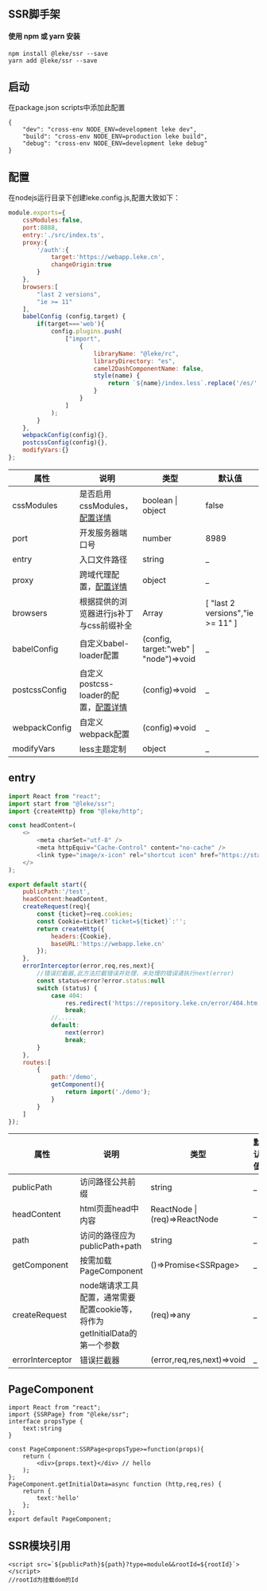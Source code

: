 ## SSR脚手架
#### 使用 npm 或 yarn 安装
```
npm install @leke/ssr --save
yarn add @leke/ssr --save
```
## 启动
在package.json scripts中添加此配置
```
{
    "dev": "cross-env NODE_ENV=development leke dev",
    "build": "cross-env NODE_ENV=production leke build",
    "debug": "cross-env NODE_ENV=development leke debug"
}
```
## 配置
在nodejs运行目录下创建leke.config.js,配置大致如下：
```js
module.exports={
    cssModules:false,
    port:8888,
    entry:'./src/index.ts',
    proxy:{
        '/auth':{
            target:'https://webapp.leke.cn',
            changeOrigin:true
        }
    },
    browsers:[
        "last 2 versions",
        "ie >= 11"
    ],
    babelConfig (config,target) {
        if(target==='web'){
            config.plugins.push(
                ["import",
                    {
                        libraryName: "@leke/rc",
                        libraryDirectory: "es",
                        camel2DashComponentName: false,
                        style(name) {
                            return `${name}/index.less`.replace('/es/','/style/');
                        }
                    }
                ]
            );
        }
    },
    webpackConfig(config){},
    postcssConfig(config){},
    modifyVars:{}
};
```

| 属性 | 说明 | 类型 | 默认值 | 
| --- | --- | --- | --- | 
| cssModules | 是否启用cssModules，[配置详情](https://www.npmjs.com/package/css-loader) | boolean \| object | false |
| port | 开发服务器端口号 | number | 8989 |
| entry | 入口文件路径| string | _ |
| proxy | 跨域代理配置，[配置详情](https://www.npmjs.com/package/http-proxy-middleware)| object | _ |
| browsers | 根据提供的浏览器进行js补丁与css前缀补全| Array | \[ "last 2 versions","ie >= 11" \] |
| babelConfig | 自定义babel-loader配置 | (config, target:"web" \| "node")=>void | _ |
| postcssConfig | 自定义postcss-loader的配置，[配置详情](https://www.npmjs.com/package/postcss-loader) | (config)=>void | _ |
| webpackConfig | 自定义webpack配置 | (config)=>void | _ |
| modifyVars | less主题定制 | object | _ |

## entry
```js
import React from "react";
import start from "@leke/ssr";
import {createHttp} from "@leke/http";

const headContent=(
    <>
        <meta charSet="utf-8" />
        <meta httpEquiv="Cache-Control" content="no-cache" />
        <link type="image/x-icon" rel="shortcut icon" href="https://static.leke.cn/images/common/favicon.ico" />
    </>
);

export default start({
    publicPath:'/test',
    headContent:headContent,
    createRequest(req){
        const {ticket}=req.cookies;
        const Cookie=ticket?`ticket=${ticket}`:'';
        return createHttp({
            headers:{Cookie},
            baseURL:'https://webapp.leke.cn'
        });
    },
    errorInterceptor(error,req,res,next){
        //错误拦截器,此方法拦截错误并处理，未处理的错误请执行next(error)
        const status=error?error.status:null
        switch (status) {
            case 404:
                res.redirect('https://repository.leke.cn/error/404.htm')
                break;
            //.....
            default:
                next(error)
                break;
        }
    },
    routes:[
        {
            path:'/demo',
            getComponent(){
                return import('./demo');
            }
        }
    ]
});
```
| 属性 | 说明 | 类型 | 默认值 | 
| --- | --- | --- | --- | 
| publicPath | 访问路径公共前缀 | string | _ |
| headContent | html页面head中内容 | ReactNode \| (req)=>ReactNode | _ |
| path | 访问的路径应为publicPath+path | string | _ |
| getComponent | 按需加载PageComponent | ()=>Promise<SSRpage\> | _ |
| createRequest | node端请求工具配置，通常需要配置cookie等，将作为getInitialData的第一个参数 | (req)=>any | _ | 
| errorInterceptor | 错误拦截器 | (error,req,res,next)=>void | _ |

## PageComponent
```tsx
import React from "react";
import {SSRPage} from "@leke/ssr";
interface propsType {
    text:string
}

const PageComponent:SSRPage<propsType>=function(props){
    return (
        <div>{props.text}</div> // hello
    );
};
PageComponent.getInitialData=async function (http,req,res) {
    return {
        text:'hello'
    };
};
export default PageComponent;
```
## SSR模块引用
```
<script src=`${publicPath}${path}?type=module&&rootId=${rootId}`></script>
//rootId为挂载dom的Id
```

